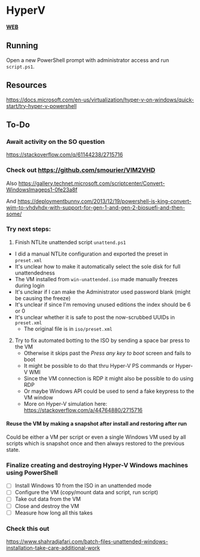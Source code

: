 # HyperV

[**WEB**](https://tomashubelbauer.github.io/hyperv)

## Running

Open a new PowerShell prompt with administrator access and run `script.ps1`.

## Resources

https://docs.microsoft.com/en-us/virtualization/hyper-v-on-windows/quick-start/try-hyper-v-powershell

## To-Do

### Await activity on the SO question

https://stackoverflow.com/q/61144238/2715716

### Check out https://github.com/smourier/VIM2VHD

Also https://gallery.technet.microsoft.com/scriptcenter/Convert-WindowsImageps1-0fe23a8f

And https://deploymentbunny.com/2013/12/19/powershell-is-king-convert-wim-to-vhdvhdx-with-support-for-gen-1-and-gen-2-biosuefi-and-then-some/

### Try next steps:

1. Finish NTLite unattended script `unattend.ps1`
  - I did a manual NTLite configuration and exported the preset in `preset.xml`
  - It's unclear how to make it automatically select the sole disk for full unattendedness
  - The VM installed from `win-unattended.iso` made manually freezes during login
  - It's unclear if I can make the Administrator used password blank (might be causing the freeze)
  - It's unclear if since I'm removing unused editions the index should be 6 or 0
  - It's unclear whether it is safe to post the now-scrubbed UUIDs in `preset.xml`
    - The original file is in `iso/preset.xml`
2. Try to fix automated botting to the ISO by sending a space bar press to the VM
   - Otherwise it skips past the *Press any key to boot* screen and fails to boot
   - It might be possible to do that thru Hyper-V PS commands or Hyper-V WMI
   - Since the VM connection is RDP it might also be possible to do using RDP
   - Or maybe Windows API could be used to send a fake keypress to the VM window
   - More on Hyper-V simulation here: https://stackoverflow.com/a/44764880/2715716

#### Reuse the VM by making a snapshot after install and restoring after run

Could be either a VM per script or even a single Windows VM used by all scripts
which is snapshot once and then always restored to the previous state.

### Finalize creating and destroying Hyper-V Windows machines using PowerShell

- [ ] Install Windows 10 from the ISO in an unattended mode
- [ ] Configure the VM (copy/mount data and script, run script)
- [ ] Take out data from the VM
- [ ] Close and destroy the VM
- [ ] Measure how long all this takes

### Check this out

https://www.shahradjafari.com/batch-files-unattended-windows-installation-take-care-additional-work
